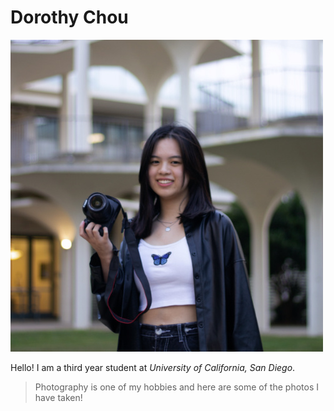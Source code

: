 # Dorothy Chou
![profile pic](pic1.jpg)

Hello! I am a third year student at *University of California, San Diego*.

> Photography is one of my hobbies and here are some of the photos I have taken!


<!--You can find more of my photos [here]()-->
